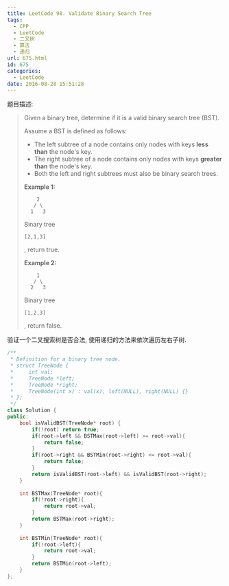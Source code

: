 ```yaml
---
title: LeetCode 98. Validate Binary Search Tree
tags:
  - CPP
  - LeetCode
  - 二叉树
  - 算法
  - 递归
url: 675.html
id: 675
categories:
  - LeetCode
date: 2016-08-28 15:51:28
---
```

题目描述:

> Given a binary tree, determine if it is a valid binary search tree (BST).
>
> Assume a BST is defined as follows:
>
> - The left subtree of a node contains only nodes with keys **less than** the node's key.
> - The right subtree of a node contains only nodes with keys **greater than** the node's key.
> - Both the left and right subtrees must also be binary search trees.
>
> **Example 1:**
>
> ```
>     2
>    / \
>   1   3
>
> ```
>
> Binary tree 
>
> ```
> [2,1,3]
> ```
>
> , return true.
>
> **Example 2:**
>
> ```
>     1
>    / \
>   2   3
>
> ```
>
> Binary tree 
>
> ```
> [1,2,3]
> ```
>
> , return false.

验证一个二叉搜索树是否合法, 使用递归的方法来依次遍历左右子树.

```cpp
/**
 * Definition for a binary tree node.
 * struct TreeNode {
 *     int val;
 *     TreeNode *left;
 *     TreeNode *right;
 *     TreeNode(int x) : val(x), left(NULL), right(NULL) {}
 * };
 */
class Solution {
public:
    bool isValidBST(TreeNode* root) {
        if(!root) return true;
        if(root->left && BSTMax(root->left) >= root->val){
            return false;
        }
        if(root->right && BSTMin(root->right) <= root->val){
            return false;
        }
        return isValidBST(root->left) && isValidBST(root->right);
    }
    
    int BSTMax(TreeNode* root){
        if(!root->right){
            return root->val;
        }
        return BSTMax(root->right);
    }
    
    int BSTMin(TreeNode* root){
        if(!root->left){
            return root->val;
        }
        return BSTMin(root->left);
    }
};
```

